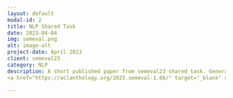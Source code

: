 ```yaml
---
layout: default
modal-id: 2
title: NLP Shared Task
date: 2023-04-04
img: semeval.png
alt: image-alt
project-date: April 2023
client: semeval23
category: NLP
description: A short published paper from semeval23 shared task. Generating clickbait spoilers using LLM's with my university professor.
<a href="https://aclanthology.org/2023.semeval-1.66/" target="_blank" rel="noopener noreferrer">Available online.</a>

---
```

